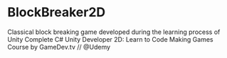 # BlockBreaker2D
Classical block breaking game developed during the learning process of Unity
Complete C# Unity Developer 2D: Learn to Code Making Games Course by GameDev.tv // @Udemy

